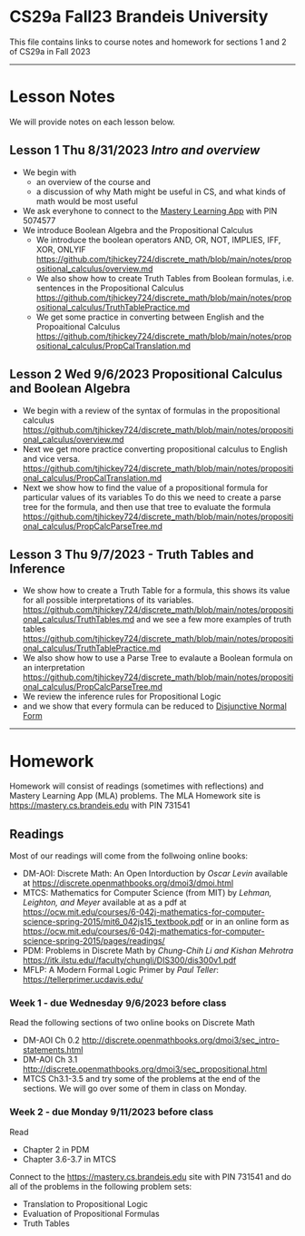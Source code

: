 # CS29a Fall23 Brandeis University
This file contains links to course notes and homework for sections 1 and 2 of CS29a in Fall 2023

---

# Lesson Notes
We will provide notes on each lesson below.

## Lesson 1 Thu 8/31/2023  _Intro and overview_
* We begin with
  - an overview of the course and
  - a discussion of why Math might be useful in CS, and what kinds of math would be most useful
* We ask everyhone to connect to the [Mastery Learning App](https://mastery.cs.brandeis.edu) with PIN 5074577
* We introduce Boolean Algebra and the Propositional Calculus  
  - We introduce the boolean operators AND, OR, NOT, IMPLIES, IFF, XOR, ONLYIF
    https://github.com/tjhickey724/discrete_math/blob/main/notes/propositional_calculus/overview.md
  - We also show how to create Truth Tables from Boolean formulas, i.e. sentences in the Propositional Calculus
  https://github.com/tjhickey724/discrete_math/blob/main/notes/propositional_calculus/TruthTablePractice.md
  - We get some practice in converting between English and the Propoaitional Calculus
  https://github.com/tjhickey724/discrete_math/blob/main/notes/propositional_calculus/PropCalTranslation.md


## Lesson 2 Wed 9/6/2023 __Propositional Calculus and Boolean Algebra__
* We begin with a review of the syntax of formulas in the propositional calculus
  https://github.com/tjhickey724/discrete_math/blob/main/notes/propositional_calculus/overview.md
* Next we get more practice converting propositional calculus to English and vice versa.
  https://github.com/tjhickey724/discrete_math/blob/main/notes/propositional_calculus/PropCalTranslation.md
* Next we show how to find the value of a propositional formula for particular values of its variables
  To do this we need to create a parse tree for the formula, and then use that tree to evaluate the formula
  https://github.com/tjhickey724/discrete_math/blob/main/notes/propositional_calculus/PropCalcParseTree.md



## Lesson 3 Thu 9/7/2023 - Truth Tables and Inference
* We show how to create a Truth Table for a formula, this shows its value for all possible interpretations of its variables.
  https://github.com/tjhickey724/discrete_math/blob/main/notes/propositional_calculus/TruthTables.md
  and we see a few more examples of truth tables
  https://github.com/tjhickey724/discrete_math/blob/main/notes/propositional_calculus/TruthTablePractice.md
* We also show how to use a Parse Tree to evalaute a Boolean formula on an interpretation
   https://github.com/tjhickey724/discrete_math/blob/main/notes/propositional_calculus/PropCalcParseTree.md
* We review the inference rules for Propositional Logic
* and we show that every formula can be reduced to
  [Disjunctive Normal Form](https://en.wikipedia.org/wiki/Disjunctive_normal_form)
---

# Homework
Homework will consist of readings (sometimes with reflections) and Mastery Learning App (MLA) problems.
The MLA Homework site is https://mastery.cs.brandeis.edu  with PIN 731541

## Readings
Most of our readings will come from the follwoing online books:
* DM-AOI: Discrete Math: An Open Intorduction by _Oscar Levin_
  available at https://discrete.openmathbooks.org/dmoi3/dmoi.html
* MTCS: Mathematics for Computer Science (from MIT) by _Lehman, Leighton, and Meyer_
  available at as a pdf at https://ocw.mit.edu/courses/6-042j-mathematics-for-computer-science-spring-2015/mit6_042js15_textbook.pdf
  or in an online form as https://ocw.mit.edu/courses/6-042j-mathematics-for-computer-science-spring-2015/pages/readings/
* PDM: Problems in Discrete Math by _Chung-Chih Li and Kishan Mehrotra_
  https://itk.ilstu.edu//faculty/chungli/DIS300/dis300v1.pdf
* MFLP: A Modern Formal Logic Primer by _Paul Teller_:
  https://tellerprimer.ucdavis.edu/

### Week 1 - due Wednesday 9/6/2023 before class
Read the following sections of two online books on Discrete Math
* DM-AOI Ch 0.2 http://discrete.openmathbooks.org/dmoi3/sec_intro-statements.html
* DM-AOI Ch 3.1 http://discrete.openmathbooks.org/dmoi3/sec_propositional.html
* MTCS Ch3.1-3.5
and try some of the problems at the end of the sections. We will go over some of them in class on Monday.

### Week 2 - due Monday 9/11/2023 before class
Read 
* Chapter 2 in PDM
* Chapter 3.6-3.7 in MTCS

Connect to the https://mastery.cs.brandeis.edu site with PIN 731541 and do all of the problems in the following problem sets:
* Translation to Propositional Logic
* Evaluation of Propositional Formulas
* Truth Tables
